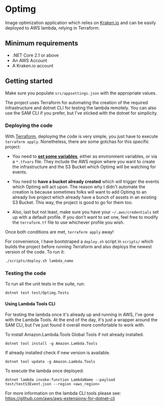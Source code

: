 # Optimg

Image optimization application which relies on [Kraken.io](Kraken.io) and can
be easily deployed to AWS lambda, relying in Terraform.

## Minimum requirements

* .NET Core 2.1 or above
* An AWS Account
* A Kraken.io account

## Getting started

Make sure you populate `src/appsettings.json` with the appropriate values.

The project uses Terraform for automating the creation of the required infrastructure
and dotnet CLI for testing the lambda remotely. You can also use the SAM CLI if you prefer,
but I've sticked with the dotnet for simplicity.

### Deploying the code

With [Terraform](https://www.terraform.io/), deploying the code is very simple, you just
have to execute `terraform apply`. Nonetheless, there are some gotchas for this specific project:

- You need to [**set some variables**](https://www.terraform.io/docs/configuration/variables.html),
either as environment variables, or via a `*.tfvars` file. They include the AWS region where you
want to create the infrastructure and the S3 Bucket which Optimg will be watching for events.

- You need to **have a bucket already created** which will trigger the events which Optimg will act
upon. The reason why I didn't automate the creation is because sometimes folks will want to add
Optimg to an already live project which already have a bunch of assets in an existing S3 Bucket.
This way, the project is good to go for them too.

- Also, last but not least, make sure you have your `~/.aws/credentials` set up with a default
profile. If you don't want to set one, feel free to modify the `terraform.tf` file to use whichever
profile you wish.

Once both conditions are met, `terraform apply` away!

For convenience, I have bootstraped a `deploy.sh` script in `scripts/` which builds the project
before running Terraform and also deploys the newest version of the code. To run it:

```
./scripts/deploy.sh lambda_name
```

### Testing the code

To run all the unit tests in the suite, run:

```
dotnet test test/Optimg.Tests
```

#### Using Lambda Tools CLI

For testing the lambda once it's already up and running in AWS, I've gone with the Lambda Tools.
At the end of the day, it's just a wrapper around the SAM CLI, but I've just found it overall
more comfortable to work with.

To install Amazon.Lambda.Tools Global Tools if not already installed.

```
dotnet tool install -g Amazon.Lambda.Tools
```

If already installed check if new version is available.

```
dotnet tool update -g Amazon.Lambda.Tools
```

To execute the lambda once deployed:

```
dotnet lambda invoke-function LambdaName --payload test/testS3Event.json --region <aws_region>
```

For more information on the lambda CLI tools please see: https://github.com/aws/aws-extensions-for-dotnet-cli
